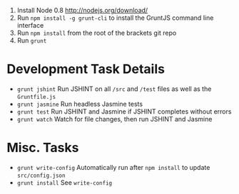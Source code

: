 1. Install Node 0.8 http://nodejs.org/download/
2. Run ``npm install -g grunt-cli`` to install the GruntJS command line interface
3. Run ``npm install`` from the root of the brackets git repo
4. Run ``grunt``

# Development Task Details

* ``grunt jshint`` Run JSHINT on all ``/src`` and ``/test`` files as well as the ``Gruntfile.js``
* ``grunt jasmine`` Run headless Jasmine tests
* ``grunt test`` Run JSHINT and Jasmine if JSHINT completes without errors
* ``grunt watch`` Watch for file changes, then run JSHINT and Jasmine

# Misc. Tasks

* ``grunt write-config`` Automatically run after ``npm install`` to update ``src/config.json``
* ``grunt install`` See ``write-config``
